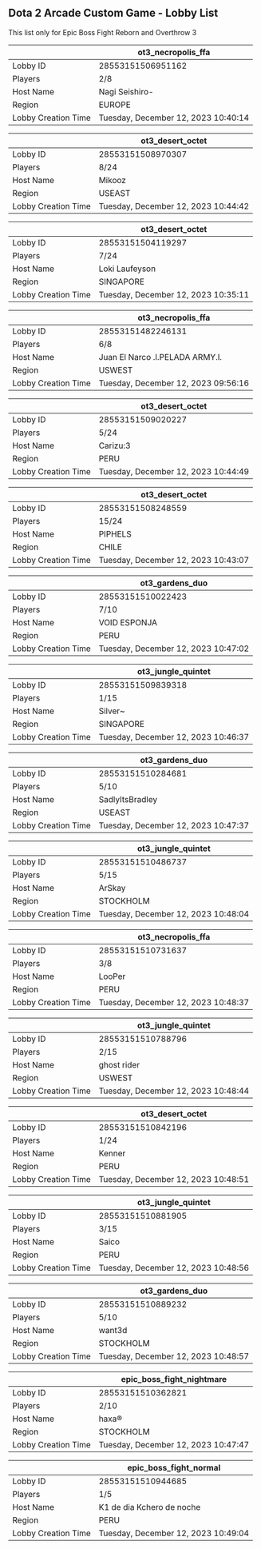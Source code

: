 ## Dota 2 Arcade Custom Game - Lobby List

This list only for Epic Boss Fight Reborn and Overthrow 3

|  | ot3_necropolis_ffa |
| ------ | ------ |
| Lobby ID | 28553151506951162 |
| Players | 2/8 |
| Host Name | Nagi Seishiro- |
| Region | EUROPE |
| Lobby Creation Time | Tuesday, December 12, 2023 10:40:14 |


|  | ot3_desert_octet |
| ------ | ------ |
| Lobby ID | 28553151508970307 |
| Players | 8/24 |
| Host Name | Mikooz |
| Region | USEAST |
| Lobby Creation Time | Tuesday, December 12, 2023 10:44:42 |


|  | ot3_desert_octet |
| ------ | ------ |
| Lobby ID | 28553151504119297 |
| Players | 7/24 |
| Host Name | Loki Laufeyson |
| Region | SINGAPORE |
| Lobby Creation Time | Tuesday, December 12, 2023 10:35:11 |


|  | ot3_necropolis_ffa |
| ------ | ------ |
| Lobby ID | 28553151482246131 |
| Players | 6/8 |
| Host Name | Juan El Narco .l.PELADA ARMY.l. |
| Region | USWEST |
| Lobby Creation Time | Tuesday, December 12, 2023 09:56:16 |


|  | ot3_desert_octet |
| ------ | ------ |
| Lobby ID | 28553151509020227 |
| Players | 5/24 |
| Host Name | Carizu:3 |
| Region | PERU |
| Lobby Creation Time | Tuesday, December 12, 2023 10:44:49 |


|  | ot3_desert_octet |
| ------ | ------ |
| Lobby ID | 28553151508248559 |
| Players | 15/24 |
| Host Name | PIPHELS |
| Region | CHILE |
| Lobby Creation Time | Tuesday, December 12, 2023 10:43:07 |


|  | ot3_gardens_duo |
| ------ | ------ |
| Lobby ID | 28553151510022423 |
| Players | 7/10 |
| Host Name | VOID ESPONJA |
| Region | PERU |
| Lobby Creation Time | Tuesday, December 12, 2023 10:47:02 |


|  | ot3_jungle_quintet |
| ------ | ------ |
| Lobby ID | 28553151509839318 |
| Players | 1/15 |
| Host Name | Silver~ |
| Region | SINGAPORE |
| Lobby Creation Time | Tuesday, December 12, 2023 10:46:37 |


|  | ot3_gardens_duo |
| ------ | ------ |
| Lobby ID | 28553151510284681 |
| Players | 5/10 |
| Host Name | SadlyItsBradley |
| Region | USEAST |
| Lobby Creation Time | Tuesday, December 12, 2023 10:47:37 |


|  | ot3_jungle_quintet |
| ------ | ------ |
| Lobby ID | 28553151510486737 |
| Players | 5/15 |
| Host Name | ArSkay |
| Region | STOCKHOLM |
| Lobby Creation Time | Tuesday, December 12, 2023 10:48:04 |


|  | ot3_necropolis_ffa |
| ------ | ------ |
| Lobby ID | 28553151510731637 |
| Players | 3/8 |
| Host Name | LooPer |
| Region | PERU |
| Lobby Creation Time | Tuesday, December 12, 2023 10:48:37 |


|  | ot3_jungle_quintet |
| ------ | ------ |
| Lobby ID | 28553151510788796 |
| Players | 2/15 |
| Host Name | ghost rider |
| Region | USWEST |
| Lobby Creation Time | Tuesday, December 12, 2023 10:48:44 |


|  | ot3_desert_octet |
| ------ | ------ |
| Lobby ID | 28553151510842196 |
| Players | 1/24 |
| Host Name | Kenner |
| Region | PERU |
| Lobby Creation Time | Tuesday, December 12, 2023 10:48:51 |


|  | ot3_jungle_quintet |
| ------ | ------ |
| Lobby ID | 28553151510881905 |
| Players | 3/15 |
| Host Name | Saico |
| Region | PERU |
| Lobby Creation Time | Tuesday, December 12, 2023 10:48:56 |


|  | ot3_gardens_duo |
| ------ | ------ |
| Lobby ID | 28553151510889232 |
| Players | 5/10 |
| Host Name | want3d |
| Region | STOCKHOLM |
| Lobby Creation Time | Tuesday, December 12, 2023 10:48:57 |


|  | epic_boss_fight_nightmare |
| ------ | ------ |
| Lobby ID | 28553151510362821 |
| Players | 2/10 |
| Host Name | haxa® |
| Region | STOCKHOLM |
| Lobby Creation Time | Tuesday, December 12, 2023 10:47:47 |


|  | epic_boss_fight_normal |
| ------ | ------ |
| Lobby ID | 28553151510944685 |
| Players | 1/5 |
| Host Name | K1 de dia Kchero de noche |
| Region | PERU |
| Lobby Creation Time | Tuesday, December 12, 2023 10:49:04 |


